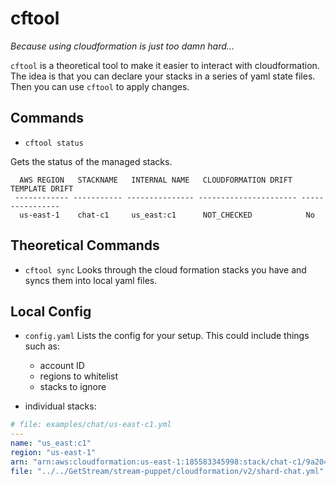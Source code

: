# cftool

*Because using cloudformation is just too damn hard...*

`cftool` is a theoretical tool to make it easier to interact with
cloudformation. The idea is that you can declare your stacks in a series of
yaml state files. Then you can use `cftool` to apply changes.

## Commands

* `cftool status`

Gets the status of the managed stacks.

```
  AWS REGION   STACKNAME   INTERNAL NAME   CLOUDFORMATION DRIFT   TEMPLATE DRIFT
 ------------ ----------- --------------- ---------------------- ----------------
  us-east-1    chat-c1     us_east:c1      NOT_CHECKED            No
```

## Theoretical Commands

* `cftool sync`
	Looks through the cloud formation stacks you have and syncs them into
	local yaml files.

## Local Config

* `config.yaml`
	Lists the config for your setup. This could include things such as:
	- account ID
	- regions to whitelist
	- stacks to ignore

* individual stacks:

```yaml
# file: examples/chat/us-east-c1.yml
---
name: "us_east:c1"
region: "us-east-1"
arn: "arn:aws:cloudformation:us-east-1:185583345998:stack/chat-c1/9a2046e0-35da-11e9-900e-0e0ed2de56d2"
file: "../../GetStream/stream-puppet/cloudformation/v2/shard-chat.yml"

```
